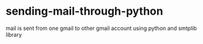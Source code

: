 # sending-mail-through-python
mail is sent from one gmail to other gmail account using python and smtplib library
